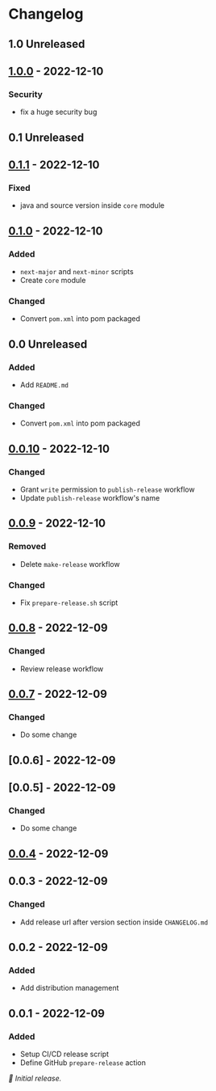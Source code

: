 # Changelog        

## 1.0 Unreleased

## [1.0.0] - 2022-12-10
### Security
- fix a huge security bug

## 0.1 Unreleased

## [0.1.1] - 2022-12-10
### Fixed
- java and source version inside `core` module

## [0.1.0] - 2022-12-10
### Added
- `next-major` and `next-minor` scripts
- Create `core` module
### Changed
- Convert `pom.xml` into pom packaged

## 0.0 Unreleased
### Added
- Add `README.md`
### Changed
- Convert `pom.xml` into pom packaged

## [0.0.10] - 2022-12-10
### Changed
- Grant `write` permission to `publish-release` workflow
- Update `publish-release` workflow's name

## [0.0.9] - 2022-12-10
### Removed
- Delete `make-release` workflow

### Changed
- Fix `prepare-release.sh` script

## [0.0.8] - 2022-12-09
### Changed
- Review release workflow

## [0.0.7] - 2022-12-09

### Changed
- Do some change

## [0.0.6] - 2022-12-09

## [0.0.5] - 2022-12-09
### Changed
- Do some change

## [0.0.4] - 2022-12-09

## 0.0.3 - 2022-12-09
### Changed
- Add release url after version section inside `CHANGELOG.md`

## 0.0.2 - 2022-12-09
### Added
- Add distribution management

## 0.0.1 - 2022-12-09

### Added
- Setup CI/CD release script
- Define GitHub `prepare-release` action

_:seedling: Initial release._

[0.0.4]: https://github.com/alessandro-modolo/releases/tag/v0.0.4
[0.0.4]: https://github.com/alessandro-modolo/releases/tag/v0.0.5
[0.0.7]: https://github.com/alessandro-modolo/releases/tag/v0.0.7
[0.0.8]: https://github.com/alessandro-modolo/releases/tag/v0.0.8
[0.0.9]: https://github.com/alessandro-modolo/releases/tag/v0.0.9
[0.0.10]: https://github.com/alessandro-modolo/releases/tag/v0.0.10
[0.1.0]: https://github.com/alessandro-modolo/releases/tag/v0.1.0
[0.1.1]: https://github.com/alessandro-modolo/releases/tag/v0.1.1
[1.0.0]: https://github.com/alessandro-modolo/releases/tag/v1.0.0
